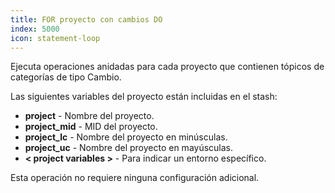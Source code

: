 ```yaml
---
title: FOR proyecto con cambios DO
index: 5000
icon: statement-loop
---
```


Ejecuta operaciones anidadas para cada proyecto que contienen tópicos de categorías de tipo Cambio.

Las siguientes variables del proyecto están incluidas en el stash:

- **project** - Nombre del proyecto.
- **project_mid** - MID del proyecto.
- **project_lc** - Nombre del proyecto en minúsculas.
- **project_uc** - Nombre del proyecto en mayúsculas.
- **< project variables >** - Para indicar un entorno específico.

Esta operación no requiere ninguna configuración adicional.


